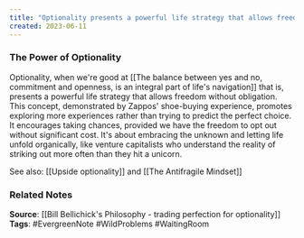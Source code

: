 ```yaml
---
title: "Optionality presents a powerful life strategy that allows freedom without obligation"
created: 2023-06-11
---
```


### The Power of Optionality
Optionality, when we're good at [[The balance between yes and no, commitment and openness, is an integral part of life's navigation]] that is, presents a powerful life strategy that allows freedom without obligation. This concept, demonstrated by Zappos' shoe-buying experience, promotes exploring more experiences rather than trying to predict the perfect choice. It encourages taking chances, provided we have the freedom to opt out without significant cost. It's about embracing the unknown and letting life unfold organically, like venture capitalists who understand the reality of striking out more often than they hit a unicorn. 

See also: [[Upside optionality]] and [[The Antifragile Mindset]]

### Related Notes
**Source**: [[Bill Bellichick's Philosophy - trading perfection for optionality]]
**Tags**: #EvergreenNote #WildProblems #WaitingRoom 

